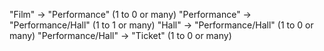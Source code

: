 "Film" -> "Performance" (1 to 0 or many)
"Performance" -> "Performance/Hall" (1 to 1 or many)
"Hall" -> "Performance/Hall" (1 to 0 or many)
"Performance/Hall" -> "Ticket" (1 to 0 or many)